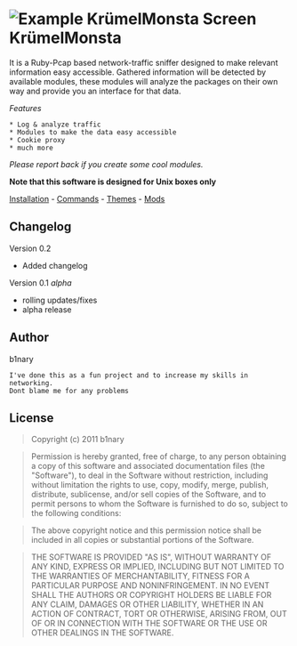 ![Example KrümelMonsta Screen](http://i48.tinypic.com/2mhdenp.png)
KrümelMonsta
=============

It is a Ruby-Pcap based network-traffic sniffer designed to make relevant information easy accessible.
Gathered information will be detected by available modules, these modules will analyze the packages on their own way and provide you an interface for that data.

*Features*

	* Log & analyze traffic
	* Modules to make the data easy accessible
	* Cookie proxy
	* much more

_Please report back if you create some cool modules._

**Note that this software is designed for Unix boxes only**

[Installation](https://github.com/b1nary/KruemelMonsta/wiki/Installation) - 
[Commands](https://github.com/b1nary/KruemelMonsta/wiki/Commands) - 
[Themes](https://github.com/b1nary/KruemelMonsta/wiki/Themes) - 
[Mods](https://github.com/b1nary/KruemelMonsta/wiki/Mods)

## Changelog

Version 0.2
  * Added changelog

Version 0.1 *alpha*
  * rolling updates/fixes
  * alpha release


## Author

b1nary

    I've done this as a fun project and to increase my skills in networking.
    Dont blame me for any problems

## License

>Copyright (c) 2011 b1nary

>Permission is hereby granted, free of charge, to any person obtaining a copy of this software and associated documentation files (the "Software"), to deal in the Software without restriction, including without limitation the rights to use, copy, modify, merge, publish, distribute, sublicense, and/or sell copies of the Software, and to permit persons to whom the Software is furnished to do so, subject to the following conditions:

>The above copyright notice and this permission notice shall be included in all copies or substantial portions of the Software.

>THE SOFTWARE IS PROVIDED "AS IS", WITHOUT WARRANTY OF ANY KIND, EXPRESS OR IMPLIED, INCLUDING BUT NOT LIMITED TO THE WARRANTIES OF MERCHANTABILITY, FITNESS FOR A PARTICULAR PURPOSE AND NONINFRINGEMENT. IN NO EVENT SHALL THE AUTHORS OR COPYRIGHT HOLDERS BE LIABLE FOR ANY CLAIM, DAMAGES OR OTHER LIABILITY, WHETHER IN AN ACTION OF CONTRACT, TORT OR OTHERWISE, ARISING FROM, OUT OF OR IN CONNECTION WITH THE SOFTWARE OR THE USE OR OTHER DEALINGS IN THE SOFTWARE.

